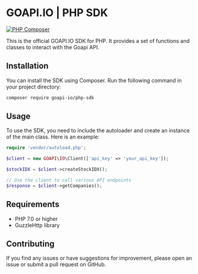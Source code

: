 # GOAPI.IO | PHP SDK

[![PHP Composer](https://github.com/goapi-io/php-sdk/actions/workflows/php.yml/badge.svg)](https://github.com/goapi-io/php-sdk/actions/workflows/php.yml)

This is the official GOAPI.IO SDK for PHP. It provides a set of functions and classes to interact with the Goapi API.

## Installation

You can install the SDK using Composer. Run the following command in your project directory:

```bash
composer require goapi-io/php-sdk
```

## Usage

To use the SDK, you need to include the autoloader and create an instance of the main class. Here is an example:

```php
require 'vendor/autoload.php';

$client = new GOAPI\IO\Client(['api_key' => 'your_api_key']);

$stockIDX = $client->createStockIDX();

// Use the client to call various API endpoints
$response = $client->getCompanies();
```

## Requirements

- PHP 7.0 or higher
- GuzzleHttp library

## Contributing

If you find any issues or have suggestions for improvement, please open an issue or submit a pull request on GitHub.

